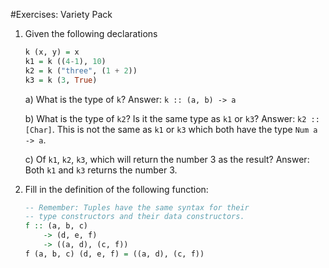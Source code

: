 #Exercises: Variety Pack

1. Given the following declarations

    ```haskell
    k (x, y) = x
    k1 = k ((4-1), 10)
    k2 = k ("three", (1 + 2))
    k3 = k (3, True)
    ```

    a) What is the type of `k`?
    Answer: `k :: (a, b) -> a`

    b) What is the type of `k2`? Is it the same type as `k1` or `k3`?
    Answer: `k2 :: [Char]`. This is not the same as `k1` or `k3` which both have the type `Num a -> a`.

    c) Of `k1`, `k2`, `k3`, which will return the number 3 as the result?
    Answer: Both `k1` and `k3` returns the number 3.

2. Fill in the definition of the following function:
    ```haskell
    -- Remember: Tuples have the same syntax for their
    -- type constructors and their data constructors.
    f :: (a, b, c)
        -> (d, e, f)
        -> ((a, d), (c, f))
    f (a, b, c) (d, e, f) = ((a, d), (c, f))
    ```
